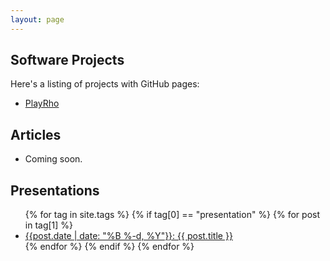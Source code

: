 ```yaml
---
layout: page
---
```


## Software Projects

Here's a listing of projects with GitHub pages:
- [PlayRho](PlayRho/)

## Articles

- Coming soon.

## Presentations

<ul>
  {% for tag in site.tags %}
    {% if tag[0] == "presentation" %}
      {% for post in tag[1] %}
        <li>
          <a href="{{ post.url }}">{{post.date | date: "%B %-d, %Y"}}: {{ post.title }}</a>
        </li>
      {% endfor %}
    {% endif %}
  {% endfor %}
</ul>
